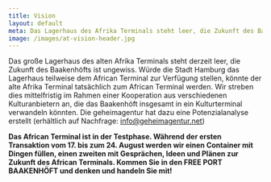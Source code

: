 ```yaml
---
title: Vision
layout: default
meta: Das Lagerhaus des Afrika Terminals steht leer, die Zukunft des Baakenhöfts ist ungewiss. Würde die Stadt Hamburg das Lagerhaus teilweise dem African Terminal zur Verfügung stellen, könnte der alte Afrika Terminal tatsächlich zum African Terminal werden.
image: /images/at-vision-header.jpg
---
```


Das große Lagerhaus des alten Afrika Terminals steht derzeit leer, die Zukunft des Baakenhöfts ist ungewiss. Würde die Stadt Hamburg das Lagerhaus teilweise dem African Terminal zur Verfügung stellen, könnte der alte Afrika Terminal tatsächlich zum African Terminal werden. Wir streben dies mittelfristig im Rahmen einer Kooperation aus verschiedenen Kulturanbietern an, die das Baakenhöft insgesamt in ein Kulturterminal verwandeln könnten. Die geheimagentur hat dazu eine Potenzialanalyse erstellt (erhältlich auf Nachfrage: [info@geheimagentur.net](mailto:info@geheimagentur.net))

**Das African Terminal ist in der Testphase. Während der ersten Transaktion vom 17. bis zum 24. August werden wir einen Container mit Dingen füllen, einen zweiten mit Gesprächen, Ideen und Plänen zur Zukunft des African Terminals. Kommen Sie in den FREE PORT BAAKENHÖFT und denken und handeln Sie mit!**
